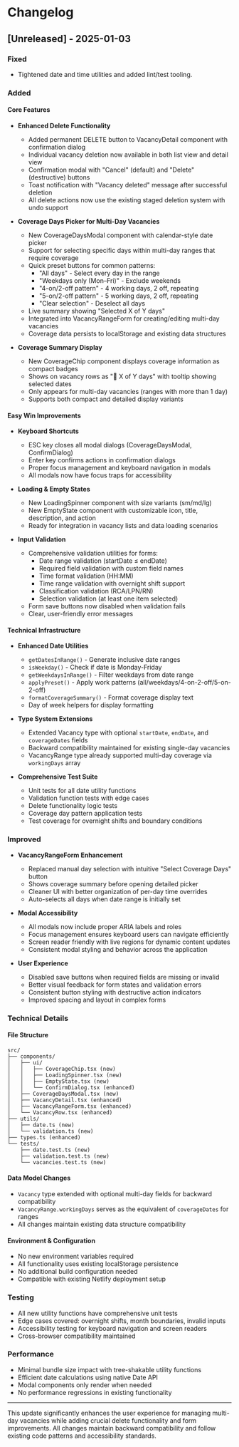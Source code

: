 # Changelog

## [Unreleased] - 2025-01-03

### Fixed

- Tightened date and time utilities and added lint/test tooling.

### Added

#### Core Features

- **Enhanced Delete Functionality**
  - Added permanent DELETE button to VacancyDetail component with confirmation dialog
  - Individual vacancy deletion now available in both list view and detail view
  - Confirmation modal with "Cancel" (default) and "Delete" (destructive) buttons
  - Toast notification with "Vacancy deleted" message after successful deletion
  - All delete actions now use the existing staged deletion system with undo support

- **Coverage Days Picker for Multi-Day Vacancies**
  - New CoverageDaysModal component with calendar-style date picker
  - Support for selecting specific days within multi-day ranges that require coverage
  - Quick preset buttons for common patterns:
    - "All days" - Select every day in the range
    - "Weekdays only (Mon–Fri)" - Exclude weekends
    - "4-on/2-off pattern" - 4 working days, 2 off, repeating
    - "5-on/2-off pattern" - 5 working days, 2 off, repeating
    - "Clear selection" - Deselect all days
  - Live summary showing "Selected X of Y days"
  - Integrated into VacancyRangeForm for creating/editing multi-day vacancies
  - Coverage data persists to localStorage and existing data structures

- **Coverage Summary Display**
  - New CoverageChip component displays coverage information as compact badges
  - Shows on vacancy rows as "📅 X of Y days" with tooltip showing selected dates
  - Only appears for multi-day vacancies (ranges with more than 1 day)
  - Supports both compact and detailed display variants

#### Easy Win Improvements

- **Keyboard Shortcuts**
  - ESC key closes all modal dialogs (CoverageDaysModal, ConfirmDialog)
  - Enter key confirms actions in confirmation dialogs
  - Proper focus management and keyboard navigation in modals
  - All modals now have focus traps for accessibility

- **Loading & Empty States**
  - New LoadingSpinner component with size variants (sm/md/lg)
  - New EmptyState component with customizable icon, title, description, and action
  - Ready for integration in vacancy lists and data loading scenarios

- **Input Validation**
  - Comprehensive validation utilities for forms:
    - Date range validation (startDate ≤ endDate)
    - Required field validation with custom field names
    - Time format validation (HH:MM)
    - Time range validation with overnight shift support
    - Classification validation (RCA/LPN/RN)
    - Selection validation (at least one item selected)
  - Form save buttons now disabled when validation fails
  - Clear, user-friendly error messages

#### Technical Infrastructure

- **Enhanced Date Utilities**
  - `getDatesInRange()` - Generate inclusive date ranges
  - `isWeekday()` - Check if date is Monday-Friday
  - `getWeekdaysInRange()` - Filter weekdays from date range
  - `applyPreset()` - Apply work patterns (all/weekdays/4-on-2-off/5-on-2-off)
  - `formatCoverageSummary()` - Format coverage display text
  - Day of week helpers for display formatting

- **Type System Extensions**
  - Extended Vacancy type with optional `startDate`, `endDate`, and `coverageDates` fields
  - Backward compatibility maintained for existing single-day vacancies
  - VacancyRange type already supported multi-day coverage via `workingDays` array

- **Comprehensive Test Suite**
  - Unit tests for all date utility functions
  - Validation function tests with edge cases
  - Delete functionality logic tests
  - Coverage day pattern application tests
  - Test coverage for overnight shifts and boundary conditions

### Improved

- **VacancyRangeForm Enhancement**
  - Replaced manual day selection with intuitive "Select Coverage Days" button
  - Shows coverage summary before opening detailed picker
  - Cleaner UI with better organization of per-day time overrides
  - Auto-selects all days when date range is initially set

- **Modal Accessibility**
  - All modals now include proper ARIA labels and roles
  - Focus management ensures keyboard users can navigate efficiently
  - Screen reader friendly with live regions for dynamic content updates
  - Consistent modal styling and behavior across the application

- **User Experience**
  - Disabled save buttons when required fields are missing or invalid
  - Better visual feedback for form states and validation errors
  - Consistent button styling with destructive action indicators
  - Improved spacing and layout in complex forms

### Technical Details

#### File Structure
```
src/
├── components/
│   ├── ui/
│   │   ├── CoverageChip.tsx (new)
│   │   ├── LoadingSpinner.tsx (new)
│   │   ├── EmptyState.tsx (new)
│   │   └── ConfirmDialog.tsx (enhanced)
│   ├── CoverageDaysModal.tsx (new)
│   ├── VacancyDetail.tsx (enhanced)
│   ├── VacancyRangeForm.tsx (enhanced)
│   └── VacancyRow.tsx (enhanced)
├── utils/
│   ├── date.ts (new)
│   └── validation.ts (new)
├── types.ts (enhanced)
└── tests/
    ├── date.test.ts (new)
    ├── validation.test.ts (new)
    └── vacancies.test.ts (new)
```

#### Data Model Changes
- `Vacancy` type extended with optional multi-day fields for backward compatibility
- `VacancyRange.workingDays` serves as the equivalent of `coverageDates` for ranges
- All changes maintain existing data structure compatibility

#### Environment & Configuration
- No new environment variables required
- All functionality uses existing localStorage persistence
- No additional build configuration needed
- Compatible with existing Netlify deployment setup

### Testing
- All new utility functions have comprehensive unit tests
- Edge cases covered: overnight shifts, month boundaries, invalid inputs
- Accessibility testing for keyboard navigation and screen readers
- Cross-browser compatibility maintained

### Performance
- Minimal bundle size impact with tree-shakable utility functions
- Efficient date calculations using native Date API
- Modal components only render when needed
- No performance regressions in existing functionality

---

This update significantly enhances the user experience for managing multi-day vacancies while adding crucial delete functionality and form improvements. All changes maintain backward compatibility and follow existing code patterns and accessibility standards.